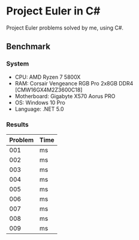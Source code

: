 # Project Euler in C#
Project Euler problems solved by me, using C#.
## Benchmark
### System
- CPU: AMD Ryzen 7 5800X
- RAM: Corsair Vengeance RGB Pro 2x8GB DDR4 [CMW16GX4M2Z3600C18]
- Motherboard: Gigabyte X570 Aorus PRO
- OS: Windows 10 Pro
- Language: .NET 5.0

### Results
Problem | Time
--- | ---
001 | ms
002 | ms
003 | ms
004 | ms
005 | ms
006 | ms
007 | ms
008 | ms
009 | ms